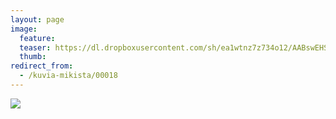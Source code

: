 ```yaml
---
layout: page
image:
  feature:
  teaser: https://dl.dropboxusercontent.com/sh/ea1wtnz7z734o12/AABswEHSx0qW0Qbxaq-VqbRea/mikin-kuvat/2/IMG25270-245px.jpg
  thumb:
redirect_from:
  - /kuvia-mikista/00018
---
```


[![](https://dl.dropboxusercontent.com/sh/ea1wtnz7z734o12/AACIQJdjdKwAgoof_E6zRQCVa/mikin-kuvat/3/IMG25270-800px.jpg)](https://dl.dropboxusercontent.com/sh/ea1wtnz7z734o12/AAA1vKCCzjcTj6xMW6thuMhja/mikin-kuvat/3/IMG25270.jpg)
